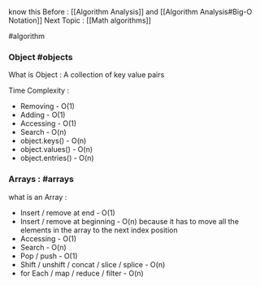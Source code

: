 
know this Before : [[Algorithm Analysis]] and [[Algorithm Analysis#Big-O Notation]]
Next Topic : [[Math algorithms]]

#algorithm 

### Object #objects
What is Object : A collection of key value pairs

Time Complexity :
- Removing - O(1)
- Adding - O(1)
- Accessing - O(1)
- Search - O(n)
- object.keys() - O(n)
- object.values() - O(n)
- object.entries() - O(n)



### Arrays : #arrays

what is an Array : 

- Insert / remove at end - O(1)
- Insert / remove at beginning - O(n) because it has to move all the elements in the array to the next index position
- Accessing - O(1)
- Search - O(n)
- Pop / push - O(1)
- Shift / unshift / concat / slice / splice - O(n)
- for Each / map / reduce / filter - O(n) 